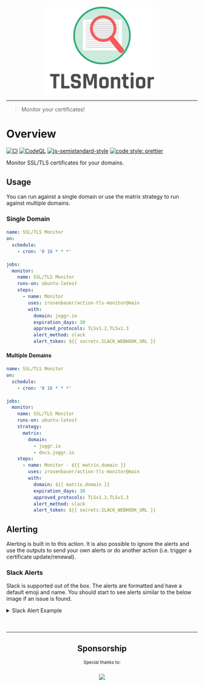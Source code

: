 <div>
    <p align="center">
        <img src="/logo.png" align="center" width="300" />
    </p>
    <hr>
</div>

> Monitor your certificates!

# Overview

[![CI](https://github.com/zrosenbauer/tls-monitor/actions/workflows/ci.yaml/badge.svg)](https://github.com/zrosenbauer/tls-monitor/actions/workflows/ci.yaml)
[![CodeQL](https://github.com/zrosenbauer/tls-monitor/actions/workflows/codeql-analysis.yml/badge.svg)](https://github.com/zrosenbauer/tls-monitor/actions/workflows/codeql-analysis.yml)
[![js-semistandard-style](https://img.shields.io/badge/code%20style-semistandard-brightgreen.svg?style=flat-square)](https://github.com/standard/semistandard)
[![code style: prettier](https://img.shields.io/badge/code_style-prettier-ff69b4.svg?style=flat-square)](https://github.com/prettier/prettier)

Monitor SSL/TLS certificates for your domains.

## Usage

You can run against a single domain or use the matrix strategy to run against multiple domains.

### Single Domain

```yaml
name: SSL/TLS Monitor
on:
  schedule:
    - cron: '0 16 * * *'

jobs:
  monitor:
    name: SSL/TLS Monitor
    runs-on: ubuntu-latest
    steps:
      - name: Monitor
        uses: zrosenbauer/action-tls-monitor@main
        with:
          domain: joggr.io
          expiration_days: 30
          approved_protocols: TLSv1.2,TLSv1.3
          alert_method: slack
          alert_token: ${{ secrets.SLACK_WEBHOOK_URL }}
```

#### Multiple Domains

```yaml
name: SSL/TLS Monitor
on:
  schedule:
    - cron: '0 16 * * *'

jobs:
  monitor:
    name: SSL/TLS Monitor
    runs-on: ubuntu-latest
    strategy:
      matrix:
        domain:
          - joggr.io
          - docs.joggr.io
    steps:
      - name: Monitor - ${{ matrix.domain }}
        uses: zrosenbauer/action-tls-monitor@main
        with:
          domain: ${{ matrix.domain }}
          expiration_days: 30
          approved_protocols: TLSv1.2,TLSv1.3
          alert_method: slack
          alert_token: ${{ secrets.SLACK_WEBHOOK_URL }}
```

## Alerting

Alerting is built in to this action. It is also possible to ignore the alerts and use the outputs to send your own alerts or do
another action (i.e. trigger a certificate update/renewal).

### Slack Alerts

Slack is supported out of the box. The alerts are formatted and have a default emoji and name. You should start to see alerts
similar to the below image if an issue is found.

<details>
<summary>Slack Alert Example</summary>

![Slack Alert](/docs/images/alert-slack.png)

</details>

<br>
<br>
<hr>
<div align="center">
      <h2>Sponsorship</h1>
      <sup>Special thanks to:</sup>
      <br>
      <br>
      <a href="https://joggr.io">
      <img src="https://storage.googleapis.com/joggr-public-assets/logos/logo.png" width="160"/>
      </a>
</div>
